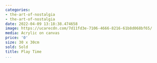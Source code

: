 ```yaml
---
categories:
- the-art-of-nostalgia
- the-art-of-nostalgia
date: 2022-04-09 13:18:38.474658
image: https://ucarecdn.com/7d11fd3e-7106-4666-8216-61b8d068bf65/
media: Acrylic on canvas
price: '0'
size: 30 x 30cm
sold: Sold
title: Play Time
...
```

